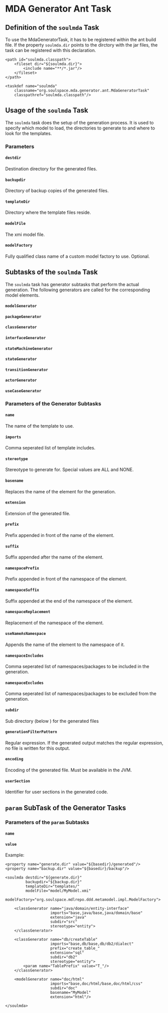 MDA Generator Ant Task
======================

Definition of the `soulmda` Task
--------------------------------

To use the MdaGeneratorTask, it has to be registered within the ant
build file. If the property `soulmda.dir` points to the dirctory with
the jar files, the task can be registered with this declaration.

```
<path id="soulmda.classpath">
	<fileset dir="${soulmda.dir}">
		<include name="**/*.jar"/>
	</fileset>
</path>

<taskdef name="soulmda"
    classname="org.soulspace.mda.generator.ant.MdaGeneratorTask"
	classpathref="soulmda.classpath"/>
```

Usage of the `soulmda` Task
---------------------------

The `soulmda` task does the setup of the generation process.
It is used to specify which model to load, the directories to generate
to and where to look for the templates. 

### Parameters ###

#### `destdir` ####
Destination directory for the generated files.

#### `backupdir` ####
Directory of backup copies of the generated files.

#### `templateDir` ####
Directory where the template files reside.

#### `modelFile` ####
The xmi model file.

#### `modelFactory` ####
Fully qualified class name of a custom model factory to use.
Optional.

Subtasks of the `soulmda` Task
-------------------------------

The `soulmda` task has generator subtasks that perform the actual
generation. The following generators are called for the corresponding
model elements.

#### `modelGenerator`
#### `packageGenerator`
#### `classGenerator`
#### `interfaceGenerator`
#### `stateMachineGenerator`
#### `stateGenerator`
#### `transitionGenerator`
#### `actorGenerator`
#### `useCaseGenerator`

### Parameters of the Generator Subtasks ###

#### `name` ####
The name of the template to use.

#### `imports` ####
Comma seperated list of template includes.

#### `stereotype` ####
Stereotype to generate for. Special values are ALL and NONE.

#### `basename` ####
Replaces the name of the element for the generation.

#### `extension` ####
Extension of the generated file.

#### `prefix` ####
Prefix appended in front of the name of the element.

#### `suffix` ####
Suffix appended after the name of the element.

#### `namespacePrefix` ####
Prefix appended in front of the namespace of the element.

#### `namespaceSuffix` ####
Suffix appended at the end of the namespace of the element.

#### `namespaceReplacement` ####
Replacement of the namespace of the element.

#### `useNameAsNamespace` ####
Appends the name of the element to the namespace of it.

#### `namespaceIncludes` ####
Comma seperated list of namespaces/packages to be included in the generation.

#### `namespaceExcludes` ####
Comma seperated list of namespaces/packages to be excluded from the generation.

#### `subdir` ####
Sub directory (below ) for the generated files

#### `generationFilterPattern` ####
Regular expression. If the generated output matches the regular expression, no file is written for this output.

#### `encoding` ####
Encoding of the generated file. Must be available in the JVM.

#### `userSection` ####
Identifier for user sections in the generated code.

`param` SubTask of the Generator Tasks
------------------------------

### Parameters of the `param` Subtasks ###

#### `name` ####
#### `value` ####

Example:
```
<property name="generate.dir" value="${basedir}/generated"/>
<property name="backup.dir" value="${basedir}/backup"/>

<soulmda destdir="${generate.dir}"
         backupdir="${backup.dir}"
         templateDir="templates/"
         modelFile="model/MyModel.xmi"
         modelFactory="org.soulspace.mdlrepo.ddd.metamodel.impl.ModelFactory">

    <classGenerator name="java/domain/entity-interface" 
                    imports="base,java/base,java/domain/base"
                    extension="java"
                    subdir="src"
                    stereotype="entity">
    </classGenerator>

    <classGenerator name="db/createTable"
                    imports="base,db/base,db/db2/dialect"
                    prefix="create_table_"
                    extension="sql"
                    subdir="db2"
                    stereotype="entity">
        <param name="TablePrefix" value="T_"/>
    </classGenerator>

    <modelGenerator name="doc/html"
                    imports="base,doc/html/base,doc/html/css"
                    subdir="doc"
                    basename="MyModel"
                    extension="html"/>

</soulmda>
```
